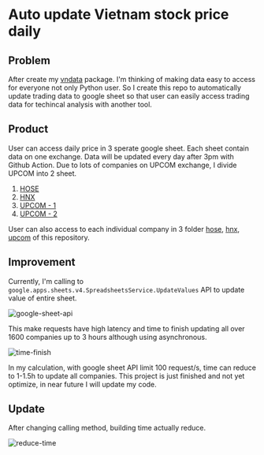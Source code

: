 # Auto update Vietnam stock price daily

## Problem
After create my [vndata](https://github.com/vuthanhdatt/vnstock-data-python) package. I'm thinking of making data easy to access for everyone not only Python user. So I create this repo to automatically update trading data to google sheet so that user can easily access trading data for techincal analysis with another tool.

## Product
User can access daily price in 3 sperate google sheet. Each sheet contain data on one exchange. Data will be updated every day after 3pm with Github Action. Due to lots of companies on UPCOM exchange, I divide UPCOM into 2 sheet.
1. [HOSE](https://docs.google.com/spreadsheets/d/1Br0SphvPJH5PZ0JSFtZk24dHUsR17uxIM4s38GBCAA4/edit?usp=sharing)
2. [HNX](https://docs.google.com/spreadsheets/d/1wM8UK3UbDGQJk_TkF292vYSe2OC4chxLTHVmta9D16A/edit?usp=sharing)
3. [UPCOM - 1](https://docs.google.com/spreadsheets/d/11s4hdIR06O7-OFnAbENdWOo_TelKJLSTQVLurq6IGsY/edit?usp=sharing)
4. [UPCOM - 2](https://docs.google.com/spreadsheets/d/1M044GDXB380wYGG7JfmUNSGVSn4obfSera5pmUBybC8/edit?usp=sharing)

User can also access to each individual company in 3 folder [hose](https://github.com/vuthanhdatt/vn-stock-price/tree/main/hose), [hnx](https://github.com/vuthanhdatt/vn-stock-price/tree/main/hnx), [upcom](https://github.com/vuthanhdatt/vn-stock-price/tree/main/upcom) of this repository.

## Improvement
Currently, I'm calling to `google.apps.sheets.v4.SpreadsheetsService.UpdateValues` API to update value of entire sheet. 

![google-sheet-api](https://github.com/vuthanhdatt/vn-stock-price/blob/main/images/sheet-api.png)

This make requests have high latency and time to finish updating all over 1600 companies up to 3 hours although using asynchronous. 

![time-finish](https://github.com/vuthanhdatt/vn-stock-price/blob/main/images/time-finish.png)

In my calculation, with google sheet API limit 100 request/s, time can reduce to 1-1.5h to update all companies. This project is just finished and not yet optimize, in near future I will update my code.

## Update
After changing calling method, building time actually reduce.

![reduce-time](https://github.com/vuthanhdatt/vn-stock-price/blob/main/images/reduce-time)

